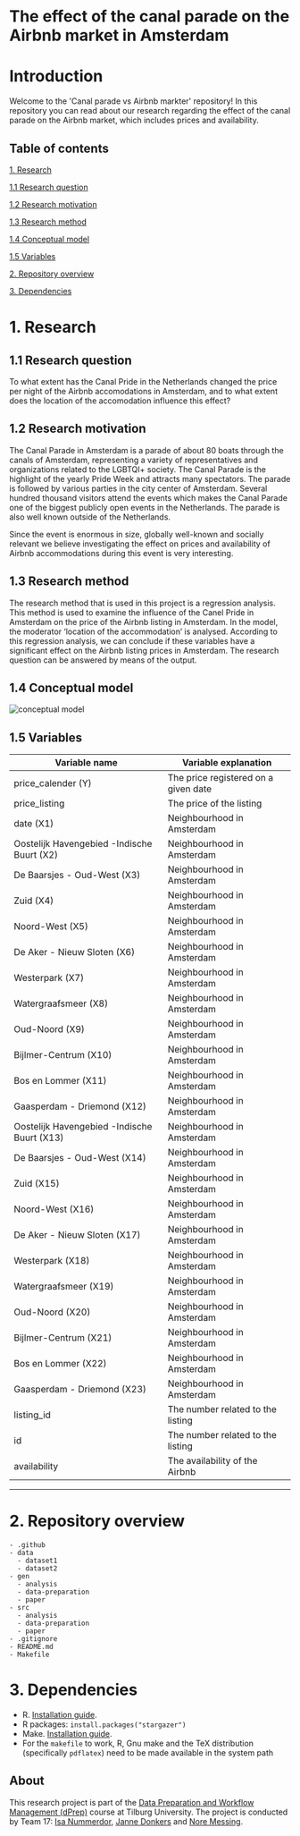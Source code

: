 # The effect of the canal parade on the Airbnb market in Amsterdam

# Introduction
Welcome to the 'Canal parade vs Airbnb markter' repository! In this repository you can read about our research regarding the effect of the canal parade on the Airbnb market, which includes prices and availability. 

## Table of contents

[1. Research](https://github.com/course-dprep/team-assignment-team-17#research)

[1.1 Research question](https://github.com/course-dprep/team-assignment-team-17#research-question)

[1.2 Research motivation](https://github.com/course-dprep/team-assignment-team-17#research-motivation)

[1.3 Research method](https://github.com/course-dprep/team-assignment-team-17#research-method)

[1.4 Conceptual model](https://github.com/course-dprep/team-assignment-team-17#conceptual-model)

[1.5 Variables](https://github.com/course-dprep/team-assignment-team-17#variables)

[2. Repository overview](https://github.com/course-dprep/team-assignment-team-17#repository-overview)

[3. Dependencies](https://github.com/course-dprep/team-assignment-team-17#dependencies)


# 1. Research
## 1.1 Research question
To what extent has the Canal Pride in the Netherlands changed the price per night of the Airbnb accomodations in Amsterdam, and to what extent does the location of the accomodation influence this effect?

## 1.2 Research motivation
The Canal Parade in Amsterdam is a parade of about 80 boats through the canals of Amsterdam, representing a variety of representatives and organizations related to the LGBTQI+ society. The Canal Parade is the highlight of the yearly Pride Week and attracts many spectators. The parade is followed by various parties in the city center of Amsterdam. Several hundred thousand visitors attend the events which makes the Canal Parade one of the biggest publicly open events in the Netherlands. The parade is also well known outside of the Netherlands. 

Since the event is enormous in size, globally well-known and socially relevant we believe investigating the effect on prices and availability of Airbnb accommodations during this event is very interesting.

## 1.3 Research method
The research method that is used in this project is a regression analysis. This method is used to examine the influence of the Canel Pride in Amsterdam on the price of the Airbnb listing in Amsterdam.  In the model, the moderator ‘location of the accommodation’ is analysed. According to this regression analysis, we can conclude if these variables have a significant effect on the Airbnb listing prices in Amsterdam. The research question can be answered by means of the output. 

## 1.4 Conceptual model

![conceptual model](https://user-images.githubusercontent.com/112410933/194032510-b492862b-b152-476d-a71b-7ef28c7c783e.jpg)

## 1.5 Variables 
| **Variable name**                           | **Variable explanation**              |
| --------------------------------------------|---------------------------------------|
| price_calender                         (Y)  | The price registered on a given date  |
| price_listing                               | The price of the listing              |
| date                                  (X1)  | Neighbourhood in Amsterdam            |
| Oostelijk Havengebied -Indische Buurt (X2)  | Neighbourhood in Amsterdam            |
| De Baarsjes - Oud-West                (X3)  | Neighbourhood in Amsterdam            | 
| Zuid                                  (X4)  | Neighbourhood in Amsterdam            |
| Noord-West                            (X5)  | Neighbourhood in Amsterdam            |
| De Aker - Nieuw Sloten                (X6)  | Neighbourhood in Amsterdam            |
| Westerpark                            (X7)  | Neighbourhood in Amsterdam            |
| Watergraafsmeer                       (X8)  | Neighbourhood in Amsterdam            |
| Oud-Noord                             (X9)  | Neighbourhood in Amsterdam            |
| Bijlmer-Centrum                       (X10) | Neighbourhood in Amsterdam            |
| Bos en Lommer                         (X11) | Neighbourhood in Amsterdam            |
| Gaasperdam - Driemond                 (X12) | Neighbourhood in Amsterdam            |
| Oostelijk Havengebied -Indische Buurt (X13) | Neighbourhood in Amsterdam            |
| De Baarsjes - Oud-West                (X14) | Neighbourhood in Amsterdam            |
| Zuid                                  (X15) | Neighbourhood in Amsterdam            |
| Noord-West                            (X16) | Neighbourhood in Amsterdam            |
| De Aker - Nieuw Sloten                (X17) | Neighbourhood in Amsterdam            |
| Westerpark                            (X18) | Neighbourhood in Amsterdam            |
| Watergraafsmeer                       (X19) | Neighbourhood in Amsterdam            |
| Oud-Noord                             (X20) | Neighbourhood in Amsterdam            |
| Bijlmer-Centrum                       (X21) | Neighbourhood in Amsterdam            |
| Bos en Lommer                         (X22) | Neighbourhood in Amsterdam            |
| Gaasperdam - Driemond                 (X23) | Neighbourhood in Amsterdam            |
| listing_id                                  | The number related to the listing     |
| id                                          | The number related to the listing     |
| availability                                | The availability of the Airbnb        |


__________________________________________________________________________________________
# 2. Repository overview
```
- .github
- data
  - dataset1
  - dataset2
- gen
  - analysis
  - data-preparation
  - paper
- src
  - analysis
  - data-preparation
  - paper
- .gitignore
- README.md
- Makefile
```

# 3. Dependencies
- R. [Installation guide](https://tilburgsciencehub.com/building-blocks/configure-your-computer/statistics-and-computation/r/).
- R packages: `install.packages("stargazer")`
- Make. [Installation guide](https://tilburgsciencehub.com/building-blocks/configure-your-computer/automation-and-workflows/make/).
- For the `makefile` to work, R, Gnu make and the TeX distribution (specifically `pdflatex`) need to be made available in the system path 

## About 

This research project is part of the [Data Preparation and Workflow Management (dPrep)](https://dprep.hannesdatta.com/) course at Tilburg University. The project is conducted by Team 17: [Isa Nummerdor](https://github.com/isanummerdor), [Janne Donkers](https://github.com/JanneDonkers) and [Nore Messing](https://github.com/Noremessing).


